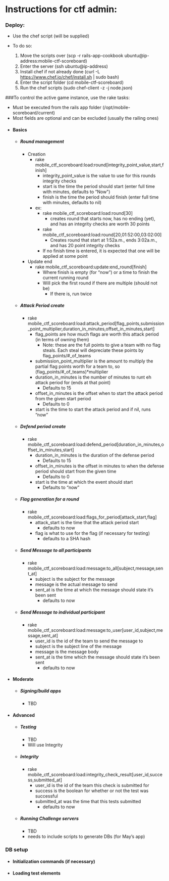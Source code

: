 # Instructions for ctf admin:
### Deploy:

* Use the chef script (will be supplied)
* To do so:

    1. Move the scripts over (scp -r rails-app-cookbook ubuntu@ip-address:mobile-ctf-scoreboard)
    2. Enter the server (ssh ubuntu@ip-address)
    3. Install chef if not already done (curl -L https://www.chef.io/chef/install.sh | sudo bash)
    4. Enter the script folder (cd mobile-ctf-scoreboard)
    5. Run the chef scripts (sudo chef-client -z -j node.json)

###To control the active game instance, use the rake tasks:

* Must be executed from the rails app folder (/opt/mobile-scoreboard/current)
* Most fields are optional and can be excluded (usually the railing ones)
* #### Basics
    * ##### Round management
        * Creation
            * rake mobile_ctf_scoreboard:load:round[integrity_point_value,start,finish]
                * integrity_point_value is the value to use for this rounds integrity checks
                * start is the time the period should start (enter full time with minutes, defaults to “Now")
                * finish is the time the period should finish (enter full time with minutes, defaults to nil)
            * ex: 
                * rake mobile_ctf_scoreboard:load:round\[30\]
                    *  creates round that starts now, has no ending (yet), and has an integrity checks are worth 30 points
                * rake mobile_ctf_scoreboard:load:round\[20,01:52:00,03:02:00\]
                    * Creates round that start at 1:52a.m., ends 3:02a.m., and has 20 point integrity checks
                * If no finish time is entered, it is expected that one will be applied at some point
        * Update end
            * rake mobile_ctf_scoreboard:update:end_round[finish]
                * Where finish is empty (for “now”) or a time to finish the current running round
                * Will pick the first round if there are multiple (should not be)
                    * If there is, run twice
    * ##### Attack Period create
        * rake mobile_ctf_scoreboard:load:attack_period[flag_points,submission_point_multiplier,duration_in_minutes,offset_in_minutes,start]
            * flag_points are how much flags are worth this attack period (in terms of owning them)
                * Note: these are the full points to give a team with no flag steals. Each steal will depreciate these points by flag_points/#_of_teams
            * submission_point_multiplier is the amount to multiply the partial flag points worth for a team to, so (flag_points/#_of_teams)*multiplier
            * duration_in_minutes is the number of minutes to runt eh attack period for (ends at that point)
                * Defaults to 15
            * offset_in_minutes is the offset when to start the attack period from the given start period
                * Defaults to 0
            * start is the time to start the attack period and if nil, runs “now”
    * ##### Defend period create
        * rake mobile_ctf_scoreboard:load:defend_period[duration_in_minutes,offset_in_minutes,start]
            * duration_in_minutes is the duration of the defense period
                * Defaults to 15
            * offset_in_minutes is the offset in minutes to when the defense period should start from the given time
                * Defaults to 0
            * start is the time at which the event should start
                * Defaults to “now”
    * ##### Flag generation for a round
        * rake mobile_ctf_scoreboard:load:flags_for_period[attack_start,flag]
            * attack_start is the time that the attack period start
                * defaults to now
            * flag is what to use for the flag (if necessary for testing)
                * defaults to a SHA hash
    * ##### Send Message to all participants
        * rake mobile_ctf_scoreboard:load:message:to_all[subject,message,sent_at]
            * subject is the subject for the message
            * message is the actual message to send
            * sent_at is the time at which the message should state it’s been sent
                * defaults to now
    * ##### Send Message to individual participant
        * rake mobile_ctf_scoreboard:load:message:to_user[user_id,subject,message,sent_at]
            * user_id is the id of the team to send the message to
            * subject is the subject line of the message
            * message is the message body
            * sent_at is the time which the message should state it’s been sent
                * defaults to now
* #### Moderate
    * ##### Signing/build apps
        * TBD
* #### Advanced
    * ##### Testing
        * TBD
        * Will use Integrity 
    * ##### Integrity
        * rake mobile_ctf_scoreboard:load:integrity_check_result[user_id,success,submitted_at]
            * user_id is the id of the team this check is submitted for
            * success is the boolean for whether or not the test was successful
            * submitted_at was the time that this tests submitted
                * defaults to now
    * ##### Running Challenge servers
        * TBD
        * needs to include scripts to generate DBs (for May’s app)
### DB setup
* #### Initialization commands (if necessary)
* #### Loading test elements